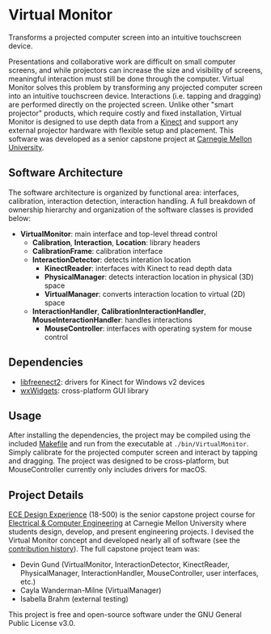 # Virtual Monitor

Transforms a projected computer screen into an intuitive touchscreen device.

Presentations and collaborative work are difficult on small computer screens, and while projectors can increase the size and visibility of screens, meaningful interaction must still be done through the computer. Virtual Monitor solves this problem by transforming any projected computer screen into an intuitive touchscreen device. Interactions (i.e. tapping and dragging) are performed directly on the projected screen. Unlike other "smart projector" products, which require costly and fixed installation, Virtual Monitor is designed to use depth data from a [Kinect](https://en.wikipedia.org/wiki/Kinect) and support any external projector hardware with flexible setup and placement. This software was developed as a senior capstone project at [Carnegie Mellon University](https://www.cmu.edu).

## Software Architecture

The software architecture is organized by functional area: interfaces, calibration, interaction detection, interaction handling. A full breakdown of ownership hierarchy and organization of the software classes is provided below:

- **VirtualMonitor**: main interface and top-level thread control
    - **Calibration**, **Interaction**, **Location**: library headers
    - **CalibrationFrame**: calibration interface
    - **InteractionDetector**: detects interation location
        - **KinectReader**: interfaces with Kinect to read depth data
        - **PhysicalManager**: detects interaction location in physical (3D) space
        - **VirtualManager**: converts interaction location to virtual (2D) space
    - **InteractionHandler**, **CalibrationInteractionHandler**, **MouseInteractionHandler**: handles interactions
        - **MouseController**: interfaces with operating system for mouse control

## Dependencies

- [libfreenect2](https://github.com/OpenKinect/libfreenect2): drivers for Kinect for Windows v2 devices
- [wxWidgets](https://www.wxwidgets.org): cross-platform GUI library

## Usage

After installing the dependencies, the project may be compiled using the included [Makefile](Makefile) and run from the executable at `./bin/VirtualMonitor`. Simply calibrate for the projected computer screen and interact by tapping and dragging. The project was designed to be cross-platform, but MouseController currently only includes drivers for macOS.

## Project Details

[ECE Design Experience](https://www.ece.cmu.edu/courses/items/18500.html) (18-500) is the senior capstone project course for [Electrical & Computer Engineering](https://www.ece.cmu.edu) at Carnegie Mellon University where students design, develop, and present engineering projects. I devised the Virtual Monitor concept and developed nearly all of software (see the [contribution history](https://github.com/dgund/virtual-monitor/graphs/contributors)). The full capstone project team was:

- Devin Gund (VirtualMonitor, InteractionDetector, KinectReader, PhysicalManager, InteractionHandler, MouseController, user interfaces, etc.)
- Cayla Wanderman-Milne (VirtualManager)
- Isabella Brahm (external testing)

This project is free and open-source software under the GNU General Public License v3.0.
